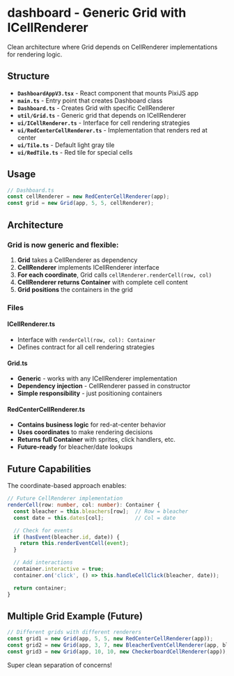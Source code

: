 # dashboard - Generic Grid with ICellRenderer

Clean architecture where Grid depends on CellRenderer implementations for rendering logic.

## Structure

- **`DashboardAppV3.tsx`** - React component that mounts PixiJS app
- **`main.ts`** - Entry point that creates Dashboard class
- **`Dashboard.ts`** - Creates Grid with specific CellRenderer
- **`util/Grid.ts`** - Generic grid that depends on ICellRenderer
- **`ui/ICellRenderer.ts`** - Interface for cell rendering strategies
- **`ui/RedCenterCellRenderer.ts`** - Implementation that renders red at center
- **`ui/Tile.ts`** - Default light gray tile
- **`ui/RedTile.ts`** - Red tile for special cells

## Usage

```typescript
// Dashboard.ts
const cellRenderer = new RedCenterCellRenderer(app);
const grid = new Grid(app, 5, 5, cellRenderer);
```

## Architecture

### Grid is now generic and flexible:

1. **Grid** takes a CellRenderer as dependency
2. **CellRenderer** implements ICellRenderer interface
3. **For each coordinate**, Grid calls `cellRenderer.renderCell(row, col)`
4. **CellRenderer returns Container** with complete cell content
5. **Grid positions** the containers in the grid

### Files

#### ICellRenderer.ts

- Interface with `renderCell(row, col): Container`
- Defines contract for all cell rendering strategies

#### Grid.ts

- **Generic** - works with any ICellRenderer implementation
- **Dependency injection** - CellRenderer passed in constructor
- **Simple responsibility** - just positioning containers

#### RedCenterCellRenderer.ts

- **Contains business logic** for red-at-center behavior
- **Uses coordinates** to make rendering decisions
- **Returns full Container** with sprites, click handlers, etc.
- **Future-ready** for bleacher/date lookups

## Future Capabilities

The coordinate-based approach enables:

```typescript
// Future CellRenderer implementation
renderCell(row: number, col: number): Container {
  const bleacher = this.bleachers[row];  // Row = bleacher
  const date = this.dates[col];          // Col = date

  // Check for events
  if (hasEvent(bleacher.id, date)) {
    return this.renderEventCell(event);
  }

  // Add interactions
  container.interactive = true;
  container.on('click', () => this.handleCellClick(bleacher, date));

  return container;
}
```

## Multiple Grid Example (Future)

```typescript
// Different grids with different renderers
const grid1 = new Grid(app, 5, 5, new RedCenterCellRenderer(app));
const grid2 = new Grid(app, 3, 7, new BleacherEventCellRenderer(app, bleachers, dates));
const grid3 = new Grid(app, 10, 10, new CheckerboardCellRenderer(app));
```

Super clean separation of concerns!
